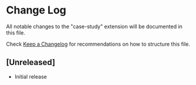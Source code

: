 # Change Log

All notable changes to the "case-study" extension will be documented in this file.

Check [Keep a Changelog](http://keepachangelog.com/) for recommendations on how to structure this file.

## [Unreleased]

- Initial release